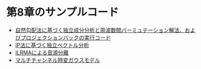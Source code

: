 # 第8章のサンプルコード

* [自然勾配法に基づく独立成分分析と周波数間パーミュテーション解法、およびプロジェクションバックの実行コード](../section8/sample_code_c8_1.py)
* [IP法に基づく独立ベクトル分析](../section8/sample_code_c8_2.py)
* [ILRMAによる音源分離](../section8/sample_code_c8_3.py)
* [マルチチャンネル時変ガウスモデル](../section8/sample_code_c8_4.py)
